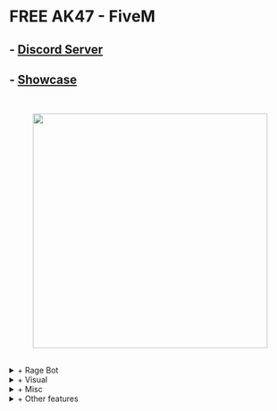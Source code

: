 # FREE AK47 - FiveM

## - [Discord Server](https://discord.gg/ak-47)
## - [Showcase](https://youtu.be/PrniWsCfTwc)

<br>

<p align=center><img src='https://cdn.discordapp.com/attachments/1229787396665774131/1229895317198077992/image.png?ex=66315845&is=661ee345&hm=28365260df3758dd9db4732ceecc2c6127d84c536cd3c6788a932ccbeba4c22e&' height=420px></p>


<br>

<details>
<summary>+ Rage Bot</summary>
<ul><li>- Rapid Fire</li>
<li>- Anti Aim (Jitter)</li>
<li>- Auto wall</li></ul>
</details>
<details>
<summary>+ Visual</summary>
<ul><li>- ESP (BOX, SKELETON AND MORE)</li>
<li>- CHAMS</li>
<li>- ITEM ESP</li>
<li>- FLAGS</li>
<li>- FOV changer</li></ul>
</details>
<details>
<summary>+ Misc</summary>
<ul><li>- Night mode</li>
<li>- Sky box changer</li>
<li>- No flash</li>
<li>- No smoke</li>
<li>- Third person</li>
<li>- No impact</li></ul>
</details>
<details>
<summary>+ Other features</summary>
<ul><li>- Inventory changer with item dump</li>
<li>- In game skin changer</li>
<li> - Config tab</li>
<li>- No smoke</li>
<li>- Plant bomb anywhere (only works at the beginning of the round for a second only)</li>
<li>- And More</li></ul>
</details>
